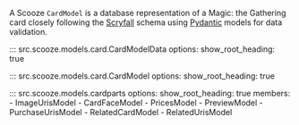 A Scooze `CardModel` is a database representation of a Magic: the Gathering card closely following the
[Scryfall](https://scryfall.com/docs/api/cards) schema using [Pydantic](https://docs.pydantic.dev/latest/) models for
data validation.

::: src.scooze.models.card.CardModelData
    options:
        show_root_heading: true

::: src.scooze.models.card.CardModel
    options:
        show_root_heading: true

::: src.scooze.models.cardparts
    options:
        show_root_heading: true
        members:
            - ImageUrisModel
            - CardFaceModel
            - PricesModel
            - PreviewModel
            - PurchaseUrisModel
            - RelatedCardModel
            - RelatedUrisModel
